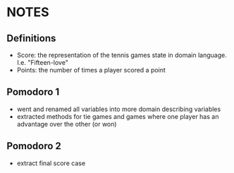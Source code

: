#  NOTES

## Definitions
* Score: the representation of the tennis games state in domain language. I.e. "Fifteen-love"
* Points: the number of times a player scored a point

## Pomodoro 1
- went and renamed all variables into more domain describing variables
- extracted methods for tie games and games where one player has an advantage over the other (or won)

## Pomodoro 2
- extract final score case
